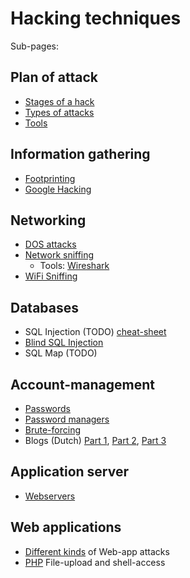 # Hacking techniques

Sub-pages:

## Plan of attack
* [Stages of a hack](stages.md)
* [Types of attacks](testingTypes.md)
* [Tools](tools/README.md)

## Information gathering
* [Footprinting](footprinting.md)
* [Google Hacking](googleHacking.md)

## Networking
* [DOS attacks](dos.md)
* [Network sniffing](networkSniffing.md)
  * Tools: [Wireshark](https://www.wireshark.org/)
* [WiFi Sniffing](wifiSniffing.md)

## Databases
* SQL Injection (TODO) [cheat-sheet](https://www.netsparker.com/blog/web-security/sql-injection-cheat-sheet/)
* [Blind SQL Injection](sql-injection/README.md)
* SQL Map (TODO)

## Account-management
* [Passwords](passwords/README.md)
* [Password managers](passwords/password-managers.md)
* [Brute-forcing](passwords/crackingSpeeds.md)
* Blogs (Dutch) [Part 1](../publications/2018-02-08_passwords_myths_errors_tip_for_users/README.md), [Part 2](../publications/2018-02-21_passwords_myths_errors_tips_for_devs_1/README.md), [Part 3](../publications/2018-05-04_passwords_myths_errors_tips_for_devs_2/README.md)

## Application server
* [Webservers](webserver.md)

## Web applications
* [Different kinds](webapps/README.md) of Web-app attacks
* [PHP](webapps/php/file-upload.md) File-upload and shell-access




